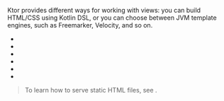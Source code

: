 [//]: # (title: Working with views)

Ktor provides different ways for working with views: you can build HTML/CSS using Kotlin DSL, or you can choose between JVM template engines, such as Freemarker, Velocity, and so on. 
* [](html_dsl.md)
* [](css_dsl.md)
* [](freemarker.md)
* [](velocity.md)
* [](mustache.md)
* [](thymeleaf.md)

> To learn how to serve static HTML files, see [](Serving_Static_Content.md).
